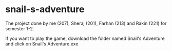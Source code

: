 # snail-s-adventure

The project done by me (207), Sheraj (201), Farhan (213) and Rakin (221) for semester 1-2.

If you want to play the game, download the folder named Snail's Adventure and click on Snail's Adventure.exe

